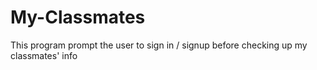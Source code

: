 # My-Classmates
This program prompt the user to sign in / signup before checking up my classmates' info
